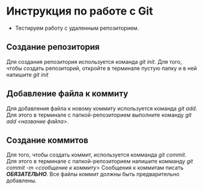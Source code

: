 # Инструкция по работе с Git

* Тестируем работу с удаленным репозиторием.

## Создание репозитория
Для создания репозитория используется команда *git init*. Для того, чтобы создать репозиторий, откройте в терминале пустую папку и в ней напишите *git init*

## Добавление файла к коммиту
Для добавления файла к новому коммиту используется команда *git add*. Для этого в терминале с папкой-репозиторием выполните команду *git add <название файла>*.

## Создание коммитов
Для того, чтобы создать коммит, используется комманда *git commit*. Для этого в терминале  с папкой-репозиторием напишите комманду *git commit -m <сообщение к коммиту>* Сообщения к коммитам писать ***ОБЯЗАТЕЛЬНО***.
Все файлы коммит должны быть предварительно добавлены.
